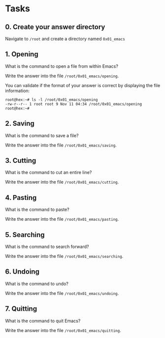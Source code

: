# Tasks
## 0. Create your answer directory
Navigate to `/root` and create a directory named `0x01_emacs`


## 1. Opening 
What is the command to open a file from within Emacs?

Write the answer into the file `/root/0x01_emacs/opening`.

You can validate if the format of your answer is correct by displaying the file information:
```
root@hex:~# ls -l /root/0x01_emacs/opening
-rw-r--r-- 1 root root 9 Nov 11 04:34 /root/0x01_emacs/opening
root@hex:~# 
```


## 2. Saving 
What is the command to save a file?

Write the answer into the file `/root/0x01_emacs/saving`.


## 3. Cutting 
What is the command to cut an entire line?

Write the answer into the file `/root/0x01_emacs/cutting`.


## 4. Pasting 
What is the command to paste?

Write the answer into the file `/root/0x01_emacs/pasting`.


## 5. Searching 
What is the command to search forward?

Write the answer into the file `/root/0x01_emacs/searching`.


## 6. Undoing 
What is the command to undo?

Write the answer into the file `/root/0x01_emacs/undoing`.


## 7. Quitting 
What is the command to quit Emacs?

Write the answer into the file `/root/0x01_emacs/quitting`.